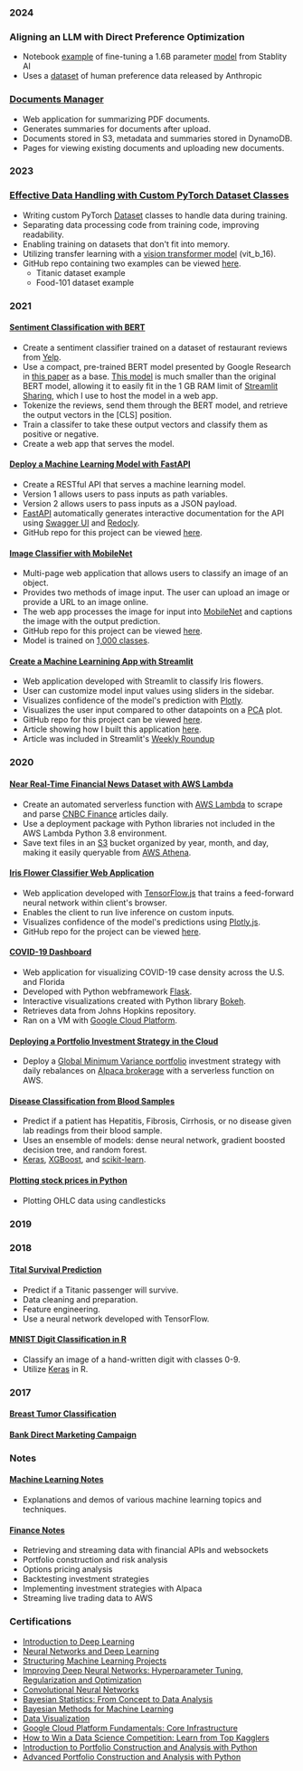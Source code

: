 ### 2024

### Aligning an LLM with Direct Preference Optimization
  - Notebook [example](https://danokeefe.github.io/Direct%20Preference%20Optimization.html) of fine-tuning a 1.6B parameter [model](stabilityai/stablelm-2-1_6b) from Stablity AI
  - Uses a [dataset](https://huggingface.co/datasets/Anthropic/hh-rlhf) of human preference data released by Anthropic

### [Documents Manager](https://github.com/DanOKeefe/documents-manager)
  - Web application for summarizing PDF documents.
  - Generates summaries for documents after upload.
  - Documents stored in S3, metadata and summaries stored in DynamoDB.
  - Pages for viewing existing documents and uploading new documents.

### 2023

### [Effective Data Handling with Custom PyTorch Dataset Classes](https://dantokeefe.medium.com/effective-data-handling-with-custom-pytorch-dataset-classes-b141bcb87b41)
  - Writing custom PyTorch [Dataset](https://pytorch.org/tutorials/beginner/basics/data_tutorial.html) classes to handle data during training.
  - Separating data processing code from training code, improving readability.
  - Enabling training on datasets that don't fit into memory.
  - Utilizing transfer learning with a [vision transformer model](https://arxiv.org/pdf/2010.11929.pdf) (vit_b_16).
  - GitHub repo containing two examples can be viewed [here](https://github.com/DanOKeefe/pytorch-custom-datasets).
    - Titanic dataset example
    - Food-101 dataset example

### 2021

#### [Sentiment Classification with BERT](https://github.com/DanOKeefe/BERT_Sentiment_Classification/tree/main)
  - Create a sentiment classifier trained on a dataset of restaurant reviews from [Yelp](https://raw.githubusercontent.com/mayank100sharma/Sentiment-Analysis-on-Yelp-Reviews/master/yelp.csv).
  - Use a compact, pre-trained BERT model presented by Google Research in [this paper](https://arxiv.org/pdf/1908.08962.pdf) as a base. [This model](https://huggingface.co/google/bert_uncased_L-4_H-256_A-4) is much smaller than the original BERT model, allowing it to easily fit in the 1 GB RAM limit of [Streamlit Sharing](https://streamlit.io/sharing), which I use to host the model in a web app.
  - Tokenize the reviews, send them through the BERT model, and retrieve the output vectors in the [CLS] position.
  - Train a classifer to take these output vectors and classify them as positive or negative.
  - Create a web app that serves the model.

#### [Deploy a Machine Learning Model with FastAPI](https://dantokeefe.medium.com/deploy-a-machine-learning-model-with-fastapi-7a98bf7cb7c3)
  - Create a RESTful API that serves a machine learning model.
  - Version 1 allows users to pass inputs as path variables.
  - Version 2 allows users to pass inputs as a JSON payload.
  - [FastAPI](https://fastapi.tiangolo.com/) automatically generates interactive documentation for the API using [Swagger UI](https://swagger.io/tools/swagger-ui/) and [Redocly](https://redoc.ly/).
  - GitHub repo for this project can be viewed [here](https://github.com/DanOKeefe/Iris_FastAPI).

#### [Image Classifier with MobileNet](https://share.streamlit.io/danokeefe/image-classifier/main/image_app.py)
  - Multi-page web application that allows users to classify an image of an object. 
  - Provides two methods of image input. The user can upload an image or provide a URL to an image online.
  - The web app processes the image for input into [MobileNet](https://arxiv.org/abs/1704.04861) and captions the image with the output prediction.
  - GitHub repo for this project can be viewed [here](https://github.com/DanOKeefe/Image-Classifier/tree/main).
  - Model is trained on [1,000 classes](https://github.com/DanOKeefe/Image-Classifier/blob/main/imagenet_classes.txt).

#### [Create a Machine Learnining App with Streamlit](https://share.streamlit.io/danokeefe/streamlit_iris_classifier/main/iris_app.py)
  - Web application developed with Streamlit to classify Iris flowers.
  - User can customize model input values using sliders in the sidebar.
  - Visualizes confidence of the model's prediction with [Plotly](https://plotly.com/python/plotly-express/).
  - Visualizes the user input compared to other datapoints on a [PCA](https://en.wikipedia.org/wiki/Principal_component_analysis) plot.
  - GitHub repo for this project can be viewed [here](https://github.com/DanOKeefe/Streamlit_Iris_Classifier).
  - Article showing how I built this application [here](https://medium.com/geekculture/create-a-machine-learning-web-app-with-streamlit-f28c75f9f40f).
  - Article was included in Streamlit's [Weekly Roundup](https://discuss.streamlit.io/t/weekly-roundup-theming-tutorials-astronomy-pictures-combining-multiple-spreadsheets-and-more/11466)

### 2020

#### [Near Real-Time Financial News Dataset with AWS Lambda](https://dantokeefe.medium.com/creating-a-near-real-time-financial-news-dataset-with-aws-lambda-509e2fe53261)
- Create an automated serverless function with [AWS Lambda](https://aws.amazon.com/lambda/) to scrape and parse [CNBC Finance](https://www.cnbc.com/finance/) articles daily.
- Use a deployment package with Python libraries not included in the AWS Lambda Python 3.8 environment.
- Save text files in an [S3](https://aws.amazon.com/s3/) bucket organized by year, month, and day, making it easily queryable from [AWS Athena](https://aws.amazon.com/athena/).

#### [Iris Flower Classifier Web Application](https://danokeefe.github.io/iris.html)
- Web application developed with [TensorFlow.js](https://www.tensorflow.org/js) that trains a feed-forward neural network within client's browser.
- Enables the client to run live inference on custom inputs.
- Visualizes confidence of the model's predictions using [Plotly.js](https://plotly.com/javascript/).
- GitHub repo for the project can be viewed [here](https://github.com/DanOKeefe/Iris-Flower-Classifier-TF.jshttps://danokeefe.github.io/iris.html).

#### [COVID-19 Dashboard](https://github.com/DanOKeefe/COVID-19-Dashboard)
- Web application for visualizing COVID-19 case density across the U.S. and Florida
- Developed with Python webframework [Flask](https://flask.palletsprojects.com/en/1.1.x/).
- Interactive visualizations created with Python library [Bokeh](https://bokeh.org/).
- Retrieves data from Johns Hopkins repository.
- Ran on a VM with [Google Cloud Platform](https://cloud.google.com/).

#### [Deploying a Portfolio Investment Strategy in the Cloud](https://dantokeefe.medium.com/deploying-a-portfolio-investment-strategy-in-the-cloud-415ef70ffdfb)
- Deploy a [Global Minimum Variance portfolio](https://faculty.washington.edu/ezivot/econ424/portfolioTheoryMatrix-BEAMER.pdf) investment strategy with daily rebalances on [Alpaca brokerage](https://alpaca.markets/) with a serverless function on AWS.

#### [Disease Classification from Blood Samples](https://danokeefe.github.io/HCV.html)
- Predict if a patient has Hepatitis, Fibrosis, Cirrhosis, or no disease given lab readings from their blood sample.
- Uses an ensemble of models: dense neural network, gradient boosted decision tree, and random forest.
- [Keras](https://keras.io/), [XGBoost](https://xgboost.readthedocs.io/en/latest/python/python_intro.html), and [scikit-learn](https://scikit-learn.org/).

#### [Plotting stock prices in Python](https://dantokeefe.medium.com/plotting-stock-prices-in-python-2b2aafaac5eb)
- Plotting OHLC data using candlesticks

### 2019

### 2018

#### [Tital Survival Prediction](https://github.com/DanOKeefe/TitanicPrediction/blob/master/Titanic_Prediction_v2.ipynb)
- Predict if a Titanic passenger will survive.
- Data cleaning and preparation.
- Feature engineering.
- Use a neural network developed with TensorFlow.

#### [MNIST Digit Classification in R](https://github.com/DanOKeefe/KerasMNIST/blob/master/cnnMNIST.R)
- Classify an image of a hand-written digit with classes 0-9.
- Utilize [Keras](https://keras.rstudio.com/) in R.

### 2017

#### [Breast Tumor Classification](https://github.com/DanOKeefe/BreastTumorClassification/blob/master/BreastCancerNormalizeInputs.ipynb)
#### [Bank Direct Marketing Campaign](https://github.com/DanOKeefe/BankDirectMarketingCampaign/blob/master/BankMarketing.ipynb)

### Notes

#### [Machine Learning Notes](https://danokeefe.github.io/ml_notes.html)
- Explanations and demos of various machine learning topics and techniques.

#### [Finance Notes](https://danokeefe.github.io/finance.html)
- Retrieving and streaming data with financial APIs and websockets
- Portfolio construction and risk analysis
- Options pricing analysis
- Backtesting investment strategies
- Implementing investment strategies with Alpaca
- Streaming live trading data to AWS

### Certifications
- [Introduction to Deep Learning](https://coursera.org/share/bc6828c2a0b3a78b01c0644fb70bdb58)
- [Neural Networks and Deep Learning](https://coursera.org/share/0525e529ea1c810a9892b2567b0a82b4)
- [Structuring Machine Learning Projects](https://coursera.org/share/508b89ec192f089d4e3bac37bbbb690c)
- [Improving Deep Neural Networks: Hyperparameter Tuning, Regularization and Optimization](https://coursera.org/share/81f67f65646f32bfe05e171f25f90f3d)
- [Convolutional Neural Networks](https://coursera.org/share/1852e7fca212c7f0cd456ba1a9d0292b)
- [Bayesian Statistics: From Concept to Data Analysis](https://coursera.org/share/367a2548080bb46179558128d5b53892)
- [Bayesian Methods for Machine Learning](https://coursera.org/share/7cfa6f82e62737ef0dbc58898287a5cc)
- [Data Visualization](https://coursera.org/share/71f11f75306fff0faa5eb6fb05a78b0f)
- [Google Cloud Platform Fundamentals: Core Infrastructure](https://coursera.org/share/3d948d6ade21d6b0dbbf4b0c07fc0171)
- [How to Win a Data Science Competition: Learn from Top Kagglers](https://coursera.org/share/1fc1342d60e64d2c6dca87756e78d639)
- [Introduction to Portfolio Construction and Analysis with Python](https://coursera.org/share/068a2f64c107a37cc575dfdd66ee645b)
- [Advanced Portfolio Construction and Analysis with Python](https://coursera.org/share/f5c2fb4cbb6c22b41fbd6df51ba6dddb)
